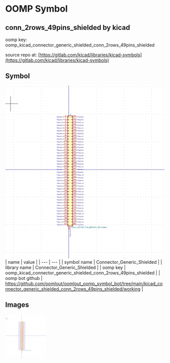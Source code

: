 # OOMP Symbol  
## conn_2rows_49pins_shielded  by kicad  
  
oomp key: oomp_kicad_connector_generic_shielded_conn_2rows_49pins_shielded  
  
source repo at: [https://gitlab.com/kicad/libraries/kicad-symbols](https://gitlab.com/kicad/libraries/kicad-symbols)  
## Symbol  
  
[![working.png](working_600.png)](working.png)  
| name | value | 
| --- | --- | 
| symbol name | Connector_Generic_Shielded | 
| library name | Connector_Generic_Shielded | 
| oomp key | oomp_kicad_connector_generic_shielded_conn_2rows_49pins_shielded | 
| oomp bot github | https://github.com/oomlout/oomlout_oomp_symbol_bot/tree/main/kicad_connector_generic_shielded_conn_2rows_49pins_shielded/working | 
## Images  
  
[![working.png](working_140.png)](working.png)  
